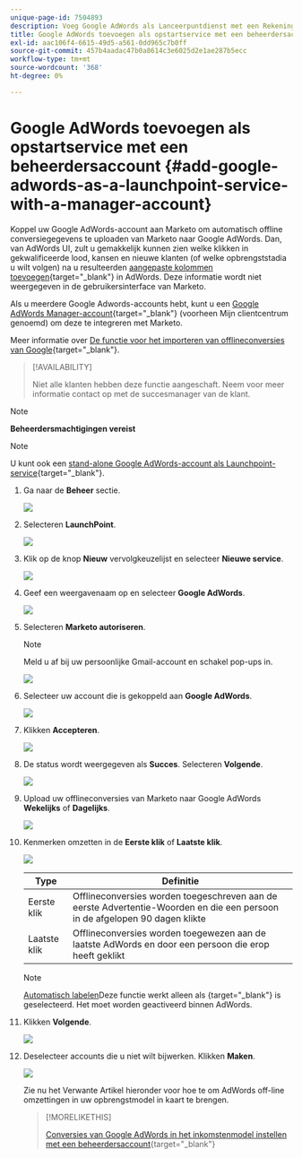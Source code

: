 ```yaml
---
unique-page-id: 7504893
description: Voeg Google AdWords als Lanceerpuntdienst met een Rekening van de Manager toe - Marketo Docs - de Documentatie van het Product
title: Google AdWords toevoegen als opstartservice met een beheerdersaccount
exl-id: aac106f4-6615-49d5-a561-0dd965c7b0ff
source-git-commit: 457b4aadac47b0a8614c3e6025d2e1ae287b5ecc
workflow-type: tm+mt
source-wordcount: '368'
ht-degree: 0%

---
```


# Google AdWords toevoegen als opstartservice met een beheerdersaccount {#add-google-adwords-as-a-launchpoint-service-with-a-manager-account}

Koppel uw Google AdWords-account aan Marketo om automatisch offline conversiegegevens te uploaden van Marketo naar Google AdWords. Dan, van AdWords UI, zult u gemakkelijk kunnen zien welke klikken in gekwalificeerde lood, kansen en nieuwe klanten (of welke opbrengststadia u wilt volgen) na u resulteerden  [aangepaste kolommen toevoegen](https://support.google.com/adwords/answer/3073556){target=&quot;_blank&quot;} in AdWords. Deze informatie wordt niet weergegeven in de gebruikersinterface van Marketo.

Als u meerdere Google Adwords-accounts hebt, kunt u een [Google AdWords Manager-account](https://www.google.com/adwords/manager-accounts/){target=&quot;_blank&quot;} (voorheen Mijn clientcentrum genoemd) om deze te integreren met Marketo.

Meer informatie over [De functie voor het importeren van offlineconversies van Google](https://support.google.com/adwords/answer/2998031?hl=en){target=&quot;_blank&quot;}.

>[!AVAILABILITY]
>
>Niet alle klanten hebben deze functie aangeschaft. Neem voor meer informatie contact op met de succesmanager van de klant.

>[!NOTE]
>
>**Beheerdersmachtigingen vereist**

>[!NOTE]
>
>U kunt ook een [stand-alone Google AdWords-account als Launchpoint-service](/help/marketo/product-docs/administration/additional-integrations/add-google-adwords-as-a-launchpoint-service.md){target=&quot;_blank&quot;}.

1. Ga naar de **Beheer** sectie.

   ![](assets/add-google-adwords-as-a-launchpoint-service-with-a-manager-1.png)

1. Selecteren **LaunchPoint**.

   ![](assets/add-google-adwords-as-a-launchpoint-service-with-a-manager-2.png)

1. Klik op de knop **Nieuw** vervolgkeuzelijst en selecteer **Nieuwe service**.

   ![](assets/add-google-adwords-as-a-launchpoint-service-with-a-manager-3.png)

1. Geef een weergavenaam op en selecteer **Google AdWords**.

   ![](assets/add-google-adwords-as-a-launchpoint-service-with-a-manager-4.png)

1. Selecteren **Marketo autoriseren**.

   >[!NOTE]
   >
   >Meld u af bij uw persoonlijke Gmail-account en schakel pop-ups in.

   ![](assets/add-google-adwords-as-a-launchpoint-service-with-a-manager-5.png)

1. Selecteer uw account die is gekoppeld aan **Google AdWords**.

   ![](assets/add-google-adwords-as-a-launchpoint-service-with-a-manager-6.png)

1. Klikken **Accepteren**.

   ![](assets/add-google-adwords-as-a-launchpoint-service-with-a-manager-7.png)

1. De status wordt weergegeven als **Succes**. Selecteren **Volgende**.

   ![](assets/add-google-adwords-as-a-launchpoint-service-with-a-manager-8.png)

1. Upload uw offlineconversies van Marketo naar Google AdWords **Wekelijks** of **Dagelijks**.

   ![](assets/add-google-adwords-as-a-launchpoint-service-with-a-manager-9.png)

1. Kenmerken omzetten in de **Eerste klik** of **Laatste klik**.

   ![](assets/add-google-adwords-as-a-launchpoint-service-with-a-manager-10.png)

   | Type | Definitie |
   |---|---|
   | Eerste klik | Offlineconversies worden toegeschreven aan de eerste Advertentie-Woorden en die een persoon in de afgelopen 90 dagen klikte |
   | Laatste klik | Offlineconversies worden toegewezen aan de laatste AdWords en door een persoon die erop heeft geklikt |

   >[!NOTE]
   >
   >[Automatisch labelen](https://support.google.com/adwords/answer/1752125?hl=en)Deze functie werkt alleen als {target=&quot;_blank&quot;} is geselecteerd. Het moet worden geactiveerd binnen AdWords.

1. Klikken **Volgende**.

   ![](assets/add-google-adwords-as-a-launchpoint-service-with-a-manager-11.png)

1. Deselecteer accounts die u niet wilt bijwerken. Klikken **Maken**.

   ![](assets/add-google-adwords-as-a-launchpoint-service-with-a-manager-12.png)

   Zie nu het Verwante Artikel hieronder voor hoe te om AdWords off-line omzettingen in uw opbrengstmodel in kaart te brengen.

   >[!MORELIKETHIS]
   >
   >[Conversies van Google AdWords in het inkomstenmodel instellen met een beheerdersaccount](/help/marketo/product-docs/reporting/revenue-cycle-analytics/revenue-cycle-models/set-google-adwords-conversions-in-the-revenue-model-with-a-manager-account.md){target=&quot;_blank&quot;}
